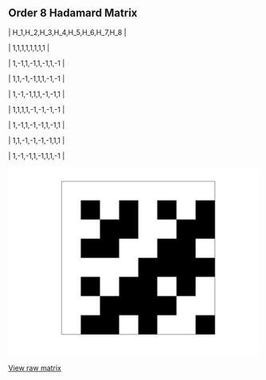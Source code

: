 ## Order 8 Hadamard Matrix

| H_1,H_2,H_3,H_4,H_5,H_6,H_7,H_8 |

| 1,1,1,1,1,1,1,1 |

| 1,-1,1,-1,1,-1,1,-1 |

| 1,1,-1,-1,1,1,-1,-1 |

| 1,-1,-1,1,1,-1,-1,1 |

| 1,1,1,1,-1,-1,-1,-1 |

| 1,-1,1,-1,-1,1,-1,1 |

| 1,1,-1,-1,-1,-1,1,1 |

| 1,-1,-1,1,-1,1,1,-1 |

<img src="8.png" class="img-responsive" alt=""> 

[View raw matrix](order8.txt)
